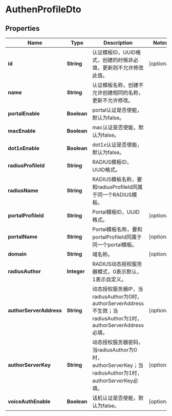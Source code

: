 
# AuthenProfileDto

## Properties
Name | Type | Description | Notes
------------ | ------------- | ------------- | -------------
**id** | **String** | 认证模板ID，UUID格式，创建的时候非必填，更新则不允许修改此值。 |  [optional]
**name** | **String** | 认证模板名称，创建不允许创建相同的名称，更新不允许修改。 | 
**portalEnable** | **Boolean** | portal认证是否使能，默认为false。 | 
**macEnable** | **Boolean** | mac认证是否使能，默认为false。 | 
**dot1xEnable** | **Boolean** | dot1x认证是否使能，默认为false。 | 
**radiusProfileId** | **String** | RADIUS模板ID，UUID格式。 | 
**radiusName** | **String** | RADIUS模板名称，要和radiusProfileId同属于同一个RADIUS模板。 | 
**portalProfileId** | **String** | Portal模板ID，UUID格式。 |  [optional]
**portalName** | **String** | Portal模板名称，要和portalProfileId同属于同一个portal模板。 |  [optional]
**domain** | **String** | 域名称。 |  [optional]
**radiusAuthor** | **Integer** | RADIUS动态授权服务器模式，0表示默认，1表示自定义。 | 
**authorServerAddress** | **String** | 动态授权服务器IP，当radiusAuthor为0时，authorServerAddress不生效；当radiusAuthor为1时，authorServerAddress必填。 |  [optional]
**authorServerKey** | **String** | 动态授权服务器密码，当radiusAuthor为0时，authorServerKey；当radiusAuthor为1时，authorServerKey必填。 |  [optional]
**voiceAuthEnable** | **Boolean** | 话机认证是否使能，默认为false。 |  [optional]




